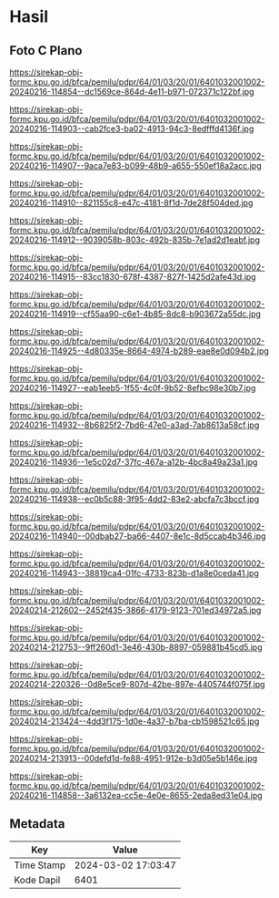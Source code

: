 # Hasil

## Foto C Plano

https://sirekap-obj-formc.kpu.go.id/bfca/pemilu/pdpr/64/01/03/20/01/6401032001002-20240216-114854--dc1569ce-864d-4e11-b971-072371c122bf.jpg

https://sirekap-obj-formc.kpu.go.id/bfca/pemilu/pdpr/64/01/03/20/01/6401032001002-20240216-114903--cab2fce3-ba02-4913-94c3-8edfffd4136f.jpg

https://sirekap-obj-formc.kpu.go.id/bfca/pemilu/pdpr/64/01/03/20/01/6401032001002-20240216-114907--9aca7e83-b099-48b9-a655-550ef18a2acc.jpg

https://sirekap-obj-formc.kpu.go.id/bfca/pemilu/pdpr/64/01/03/20/01/6401032001002-20240216-114910--821155c8-e47c-4181-8f1d-7de28f504ded.jpg

https://sirekap-obj-formc.kpu.go.id/bfca/pemilu/pdpr/64/01/03/20/01/6401032001002-20240216-114912--9039058b-803c-492b-835b-7e1ad2d1eabf.jpg

https://sirekap-obj-formc.kpu.go.id/bfca/pemilu/pdpr/64/01/03/20/01/6401032001002-20240216-114915--83cc1830-678f-4387-827f-1425d2afe43d.jpg

https://sirekap-obj-formc.kpu.go.id/bfca/pemilu/pdpr/64/01/03/20/01/6401032001002-20240216-114919--cf55aa90-c6e1-4b85-8dc8-b903672a55dc.jpg

https://sirekap-obj-formc.kpu.go.id/bfca/pemilu/pdpr/64/01/03/20/01/6401032001002-20240216-114925--4d80335e-8664-4974-b289-eae8e0d094b2.jpg

https://sirekap-obj-formc.kpu.go.id/bfca/pemilu/pdpr/64/01/03/20/01/6401032001002-20240216-114927--eab1eeb5-1f55-4c0f-9b52-8efbc98e30b7.jpg

https://sirekap-obj-formc.kpu.go.id/bfca/pemilu/pdpr/64/01/03/20/01/6401032001002-20240216-114932--8b6825f2-7bd6-47e0-a3ad-7ab8613a58cf.jpg

https://sirekap-obj-formc.kpu.go.id/bfca/pemilu/pdpr/64/01/03/20/01/6401032001002-20240216-114936--1e5c02d7-37fc-467a-a12b-4bc8a49a23a1.jpg

https://sirekap-obj-formc.kpu.go.id/bfca/pemilu/pdpr/64/01/03/20/01/6401032001002-20240216-114938--ec0b5c88-3f95-4dd2-83e2-abcfa7c3bccf.jpg

https://sirekap-obj-formc.kpu.go.id/bfca/pemilu/pdpr/64/01/03/20/01/6401032001002-20240216-114940--00dbab27-ba66-4407-8e1c-8d5ccab4b346.jpg

https://sirekap-obj-formc.kpu.go.id/bfca/pemilu/pdpr/64/01/03/20/01/6401032001002-20240216-114943--38819ca4-01fc-4733-823b-d1a8e0ceda41.jpg

https://sirekap-obj-formc.kpu.go.id/bfca/pemilu/pdpr/64/01/03/20/01/6401032001002-20240214-212602--2452f435-3866-4179-9123-701ed34972a5.jpg

https://sirekap-obj-formc.kpu.go.id/bfca/pemilu/pdpr/64/01/03/20/01/6401032001002-20240214-212753--9ff260d1-3e46-430b-8897-059881b45cd5.jpg

https://sirekap-obj-formc.kpu.go.id/bfca/pemilu/pdpr/64/01/03/20/01/6401032001002-20240214-220326--0d8e5ce9-807d-42be-897e-4405744f075f.jpg

https://sirekap-obj-formc.kpu.go.id/bfca/pemilu/pdpr/64/01/03/20/01/6401032001002-20240214-213424--4dd3f175-1d0e-4a37-b7ba-cb1598521c65.jpg

https://sirekap-obj-formc.kpu.go.id/bfca/pemilu/pdpr/64/01/03/20/01/6401032001002-20240214-213913--00defd1d-fe88-4951-912e-b3d05e5b146e.jpg

https://sirekap-obj-formc.kpu.go.id/bfca/pemilu/pdpr/64/01/03/20/01/6401032001002-20240216-114858--3a6132ea-cc5e-4e0e-8655-2eda8ed31e04.jpg


## Metadata

| Key        | Value               |
| ---------- | ------------------- |
| Time Stamp | 2024-03-02 17:03:47 |
| Kode Dapil | 6401                |



